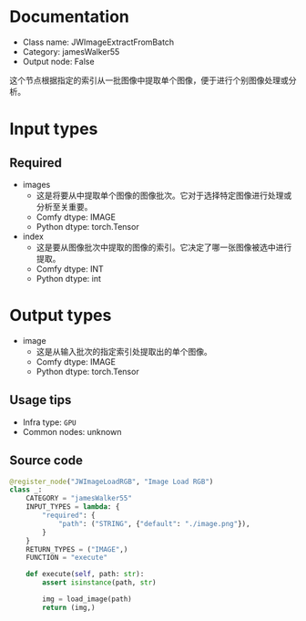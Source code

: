 
# Documentation
- Class name: JWImageExtractFromBatch
- Category: jamesWalker55
- Output node: False

这个节点根据指定的索引从一批图像中提取单个图像，便于进行个别图像处理或分析。

# Input types
## Required
- images
    - 这是将要从中提取单个图像的图像批次。它对于选择特定图像进行处理或分析至关重要。
    - Comfy dtype: IMAGE
    - Python dtype: torch.Tensor
- index
    - 这是要从图像批次中提取的图像的索引。它决定了哪一张图像被选中进行提取。
    - Comfy dtype: INT
    - Python dtype: int

# Output types
- image
    - 这是从输入批次的指定索引处提取出的单个图像。
    - Comfy dtype: IMAGE
    - Python dtype: torch.Tensor


## Usage tips
- Infra type: `GPU`
- Common nodes: unknown


## Source code
```python
@register_node("JWImageLoadRGB", "Image Load RGB")
class _:
    CATEGORY = "jamesWalker55"
    INPUT_TYPES = lambda: {
        "required": {
            "path": ("STRING", {"default": "./image.png"}),
        }
    }
    RETURN_TYPES = ("IMAGE",)
    FUNCTION = "execute"

    def execute(self, path: str):
        assert isinstance(path, str)

        img = load_image(path)
        return (img,)

```
